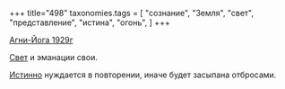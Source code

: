 +++
title="498"
taxonomies.tags = [
 "сознание",
 "Земля",
 "свет",
 "представление",
 "истина",
 "огонь",
]
+++

[Агни-Йога 1929г](/agni/1929)

[Свет](/tags/огонь) и эманации свои.   

[Истинно](/tags/истина) нуждается в повторении, иначе будет засыпана отбросами.